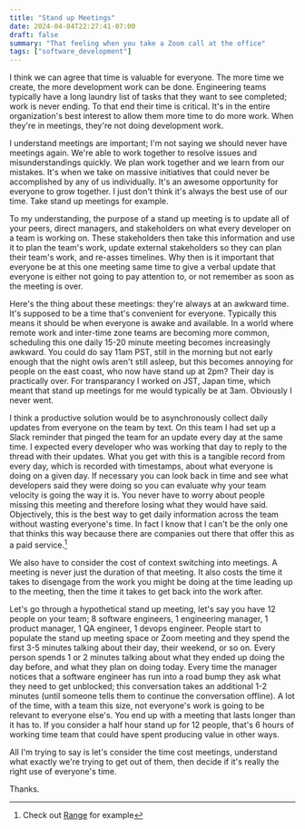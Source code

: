 ```yaml
---
title: "Stand up Meetings"
date: 2024-04-04T22:27:41-07:00
draft: false 
summary: "That feeling when you take a Zoom call at the office"
tags: ["software_development"]
---
```


I think we can agree that time is valuable for everyone. The more time we create, the
more development work can be done. Engineering teams typically have a long laundry list
of tasks that they want to see completed; work is never ending. To that end their time
is critical. It's in the entire organization's best interest to allow them more time to
do more work. When they're in meetings, they're not doing development work.

I understand meetings are important; I'm not saying we should never have meetings again.
We're able to work together to resolve issues and misunderstandings quickly. We plan
work together and we learn from our mistakes. It's when we take on massive initiatives
that could never be accomplished by any of us individually. It's an awesome opportunity
for everyone to grow together. I just don't think it's always the best use
of our time. Take stand up meetings for example.

To my understanding, the purpose of a stand up meeting is to update all of your peers,
direct managers, and stakeholders on what every developer on a team is working on. These
stakeholders then take this information and use it to plan the team's work, update
external stakeholders so they can plan their team's work, and re-asses timelines. Why
then is it important that everyone be at this one meeting same time to give a verbal
update that everyone is either not going to pay attention to, or not remember as soon
as the meeting is over.

Here's the thing about these meetings: they're always at an awkward time. It's supposed
to be a time that's convenient for everyone. Typically this means it should be when
everyone is awake and available. In a world where remote work and inter-time zone teams
are becoming more common, scheduling this one daily 15-20 minute meeting becomes
increasingly awkward. You could do say 11am PST, still in the morning but not early
enough that the night owls aren't still asleep, but this becomes annoying for people
on the east coast, who now have stand up at 2pm? Their day is practically over.
For transparancy I worked on JST, Japan time, which meant that stand up meetings for me
would typically be at 3am. Obviously I never went.

I think a productive solution would be to asynchronously collect daily updates from
everyone on the team by text. On this team I had set up a Slack reminder that pinged
the team for an update every day at the same time. I expected every developer who was
working that day to reply to the thread with their updates. What you get with this is a
tangible record from every day, which is recorded with timestamps, about what everyone
is doing on a given day. If necessary you can look back in time and see what developers
said they were doing so you can evaluate why your team velocity is going the way it is.
You never have to worry about people missing this meeting and therefore losing what
they would have said. Objectively, this is the best way to get daily information across
the team without wasting everyone's time. In fact I know that I can't be the only one
that thinks this way because there are companies out there that offer this as a paid
service.[^1]

We also have to consider the cost of context switching into meetings. A meeting is never
just the duration of that meeting. It also costs the time it takes to disengage from
the work you might be doing at the time leading up to the meeting, then the time
it takes to get back into the work after.

Let's go through a hypothetical stand up meeting, let's say you have 12 people on your
team; 8 software engineers, 1 engineering manager, 1 product manager, 1 QA engineer,
1 devops engineer. People start to populate the stand up meeting space or Zoom meeting
and they spend the first 3-5 minutes talking about their day, their weekend, or so on.
Every person spends 1 or 2 minutes talking about what they ended up doing the day before,
and what they plan on doing today. Every time the manager notices that a software
engineer has run into a road bump they ask what they need to get unblocked; this
conversation takes an additional 1-2 minutes (until someone tells them to continue the
conversation offline). A lot of the time, with a team this size, not everyone's work
is going to be relevant to everyone else's. You end up with a meeting that lasts
longer than it has to. If you consider a half hour stand up for 12 people, that's
6 hours of working time team that could have spent producing value in other ways.

All I'm trying to say is let's consider the time cost meetings, understand what exactly
we're trying to get out of them, then decide if it's really the right use of everyone's
time.

Thanks.

[^1]: Check out [Range](https://www.range.co/) for example
